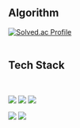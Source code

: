 ## Algorithm
  [![Solved.ac Profile](http://mazassumnida.wtf/api/v2/generate_badge?boj=kal990574)](https://solved.ac/kal990574/)
</br>
</br>
## Tech Stack
 </br>
 <p>
 <img src="https://img.shields.io/badge/C++-00599C?style=for-the-badge&logo=cplusplus&logoColor=white">
 <img src="https://img.shields.io/badge/OpenGL-5586A4?style=for-the-badge&logo=opengl&logoColor=white">
 <img src="https://img.shields.io/badge/Unreal engine-0E1128?style=for-the-badge&logo=unrealengine&logoColor=white"> </p>
 <p>
 <img src="https://img.shields.io/badge/CSharp-512BD4?style=for-the-badge&logo=csharp&logoColor=white">
 <img src="https://img.shields.io/badge/Unity engine-000000?style=for-the-badge&logo=unity&logoColor=white"> </p>



<!--
**kal990574/kal990574** is a ✨ _special_ ✨ repository because its `README.md` (this file) appears on your GitHub profile.

Here are some ideas to get you started:

- 🔭 I’m currently working on ...
- 🌱 I’m currently learning ...
- 👯 I’m looking to collaborate on ...
- 🤔 I’m looking for help with ...
- 💬 Ask me about ...
- 📫 How to reach me: ...
- 😄 Pronouns: ...
- ⚡ Fun fact: ...
-->
